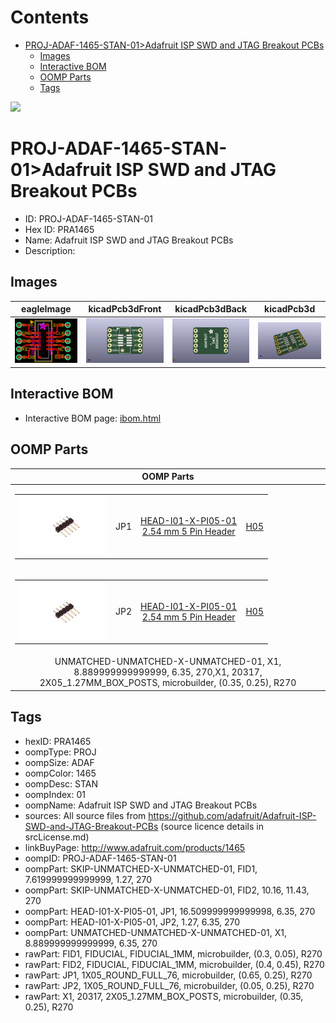 



Contents
========

* [PROJ-ADAF-1465-STAN-01>Adafruit ISP SWD and JTAG Breakout PCBs](#proj-adaf-1465-stan-01adafruit-isp-swd-and-jtag-breakout-pcbs)
	* [Images](#images)
	* [Interactive BOM](#interactive-bom)
	* [OOMP Parts](#oomp-parts)
	* [Tags](#tags)
  
![][im]
# PROJ-ADAF-1465-STAN-01>Adafruit ISP SWD and JTAG Breakout PCBs

- ID: PROJ-ADAF-1465-STAN-01
- Hex ID: PRA1465
- Name: Adafruit ISP SWD and JTAG Breakout PCBs
- Description: 

## Images
  
  

|eagleImage|kicadPcb3dFront|kicadPcb3dBack|kicadPcb3d|
| :---: | :---: | :---: | :---: |
|[![eagleImage](eagleImage_140.png)](eagleImage_600.png)|[![kicadPcb3dFront](kicadPcb3dFront_140.png)](kicadPcb3dFront_600.png)|[![kicadPcb3dBack](kicadPcb3dBack_140.png)](kicadPcb3dBack_600.png)|[![kicadPcb3d](kicadPcb3d_140.png)](kicadPcb3d_600.png)|

## Interactive BOM

- Interactive BOM page: [ibom.html](kicad/bom/ibom.html)

## OOMP Parts
  

|OOMP Parts|
| :---: |
|<table><tr><td>![HEAD-I01-X-PI05-01](https://raw.githubusercontent.com/oomlout/oomlout_OOMP_parts/main/HEAD-I01-X-PI05-01/image_140.jpg)</td><td> JP1</td><td>[HEAD-I01-X-PI05-01<br>2.54 mm 5 Pin Header](https://github.com/oomlout/oomlout_OOMP_parts/tree/main/HEAD-I01-X-PI05-01/)</td><td>[H05](https://github.com/oomlout/oomlout_OOMP_parts/tree/main/HEAD-I01-X-PI05-01/)</td></tr></table>|
|<table><tr><td>![HEAD-I01-X-PI05-01](https://raw.githubusercontent.com/oomlout/oomlout_OOMP_parts/main/HEAD-I01-X-PI05-01/image_140.jpg)</td><td> JP2</td><td>[HEAD-I01-X-PI05-01<br>2.54 mm 5 Pin Header](https://github.com/oomlout/oomlout_OOMP_parts/tree/main/HEAD-I01-X-PI05-01/)</td><td>[H05](https://github.com/oomlout/oomlout_OOMP_parts/tree/main/HEAD-I01-X-PI05-01/)</td></tr></table>|
|UNMATCHED-UNMATCHED-X-UNMATCHED-01, X1, 8.889999999999999, 6.35, 270,X1, 20317, 2X05_1.27MM_BOX_POSTS, microbuilder, (0.35, 0.25), R270|

## Tags

- hexID: PRA1465
- oompType: PROJ
- oompSize: ADAF
- oompColor: 1465
- oompDesc: STAN
- oompIndex: 01
- oompName: Adafruit ISP SWD and JTAG Breakout PCBs
- sources: All source files from https://github.com/adafruit/Adafruit-ISP-SWD-and-JTAG-Breakout-PCBs (source licence details in srcLicense.md)
- linkBuyPage: http://www.adafruit.com/products/1465
- oompID: PROJ-ADAF-1465-STAN-01
- oompPart: SKIP-UNMATCHED-X-UNMATCHED-01, FID1, 7.619999999999999, 1.27, 270
- oompPart: SKIP-UNMATCHED-X-UNMATCHED-01, FID2, 10.16, 11.43, 270
- oompPart: HEAD-I01-X-PI05-01, JP1, 16.509999999999998, 6.35, 270
- oompPart: HEAD-I01-X-PI05-01, JP2, 1.27, 6.35, 270
- oompPart: UNMATCHED-UNMATCHED-X-UNMATCHED-01, X1, 8.889999999999999, 6.35, 270
- rawPart: FID1, FIDUCIAL, FIDUCIAL_1MM, microbuilder, (0.3, 0.05), R270
- rawPart: FID2, FIDUCIAL, FIDUCIAL_1MM, microbuilder, (0.4, 0.45), R270
- rawPart: JP1, 1X05_ROUND_FULL_76, microbuilder, (0.65, 0.25), R270
- rawPart: JP2, 1X05_ROUND_FULL_76, microbuilder, (0.05, 0.25), R270
- rawPart: X1, 20317, 2X05_1.27MM_BOX_POSTS, microbuilder, (0.35, 0.25), R270



[im]: kicadPcb3d_450.png
